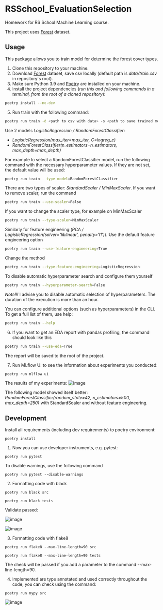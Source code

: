 # RSSchool_EvaluationSelection
Homework for RS School Machine Learning course.

This project uses [Forest](https://www.kaggle.com/competitions/forest-cover-type-prediction) dataset.

## Usage
This package allows you to train model for determine the forest cover types.
1. Clone this repository to your machine.
2. Download [Forest](https://www.kaggle.com/competitions/forest-cover-type-prediction) dataset, save csv locally (default path is *data/train.csv* in repository's root).
3. Make sure Python 3.9 and [Poetry](https://python-poetry.org/docs/) are installed on your machine.
4. Install the project dependencies (*run this and following commands in a terminal, from the root of a cloned repository*):
```sh
poetry install --no-dev
```
5. Run train with the following command:
```sh
poetry run train -d <path to csv with data> -s <path to save trained model>
```
Use 2 models *LogisticRegression / RandomForestClassifier*:
- *LogisticRegression(max_iter=max_iter, C=logreg_c)*
- *RandomForestClassifier(n_estimators=n_estimators, max_depth=max_depth)*

For example to select a RandomForestClassifier model, run the following command with the necessary hyperparameter values. If they are not set, the default value will be used:
```sh
poetry run train --type-model=RandomForestClassifier
```
There are two types of scaler: *StandardScaler / MinMaxScaler*. If you want to remove scaler, run the command
```sh
poetry run train --use-scaler=False
```
If you want to change the scaler type, for example on MinMaxScaler
```sh
poetry run train --type-scaler=MinMaxScaler
```
Similarly for feature engineering (*PCA / LogisticRegression(solver='liblinear', penalty='l1')*). Use the default feature engineering option
```sh
poetry run train --use-feature-engineering=True
```
Change the method
```sh
poetry run train --type-feature-engineering=LogisticRegression
```
To disable automatic hyperparameter search and configure them yourself
```sh
poetry run train --hyperparameter-search=False
```
*Note!!!*  I advise you to disable automatic selection of hyperparameters. The duration of the execution is more than an hour.

You can configure additional options (such as hyperparameters) in the CLI. To get a full list of them, use help:
```sh
poetry run train --help
```
6. If you want to get an EDA report with pandas profiling, the command should look like this
```sh
poetry run train --use-eda=True
```
The report will be saved to the root of the project.

7. Run MLflow UI to see the information about experiments you conducted:
```sh
poetry run mlflow ui
```
The results of my experiments:
![image](https://user-images.githubusercontent.com/98235486/166881592-4b688001-5ead-4a7d-a891-a139101d049e.png)

The following model showed itself better: *RandomForestClassifier(random_state=42, n_estimators=500, max_depth=250)* with StandardScaler and without feature engineering.

## Development

Install all requirements (including dev requirements) to poetry environment:
```
poetry install
```
1. Now you can use developer instruments, e.g. pytest:
```
poetry run pytest
```
To disable warnings, use the following command
```
poetry run pytest --disable-warnings
```
2. Formatting code with black
```
poetry run black src
```
```
poetry run black tests
```
Validate passed:

![image](https://user-images.githubusercontent.com/98235486/167308936-3b55f566-b885-40ef-847c-7dfa914abe5c.png)

![image](https://user-images.githubusercontent.com/98235486/167308949-2c0c0bc3-578f-41ea-884b-9e2f54ead910.png)

3. Formatting code with flake8
```
poetry run flake8 --max-line-length=90 src
```
```
poetry run flake8 --max-line-length=90 tests
```
The check will be passed if you add a parameter to the command --max-line-length=90.

4. Implemented are type annotated and used correctly throughout the code, you can check using the command:
```
poetry run mypy src
```

![image](https://user-images.githubusercontent.com/98235486/167311420-ddc58f2f-f71c-4b38-8178-57e3eefc6f94.png)
